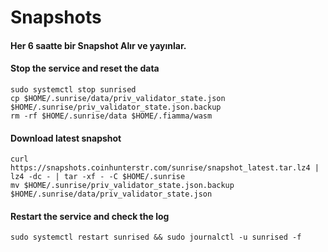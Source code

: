 # Snapshots

#### Her 6 saatte bir Snapshot Alır ve yayınlar. <a href="#stop-the-service-and-reset-the-data" id="stop-the-service-and-reset-the-data"></a>

#### Stop the service and reset the data <a href="#stop-the-service-and-reset-the-data" id="stop-the-service-and-reset-the-data"></a>

```
sudo systemctl stop sunrised
cp $HOME/.sunrise/data/priv_validator_state.json $HOME/.sunrise/priv_validator_state.json.backup
rm -rf $HOME/.sunrise/data $HOME/.fiamma/wasm
```

#### Download latest snapshot <a href="#download-latest-snapshot" id="download-latest-snapshot"></a>

```
curl https://snapshots.coinhunterstr.com/sunrise/snapshot_latest.tar.lz4 | lz4 -dc - | tar -xf - -C $HOME/.sunrise
mv $HOME/.sunrise/priv_validator_state.json.backup $HOME/.sunrise/data/priv_validator_state.json
```

#### Restart the service and check the log <a href="#restart-the-service-and-check-the-log" id="restart-the-service-and-check-the-log"></a>

```
sudo systemctl restart sunrised && sudo journalctl -u sunrised -f
```
